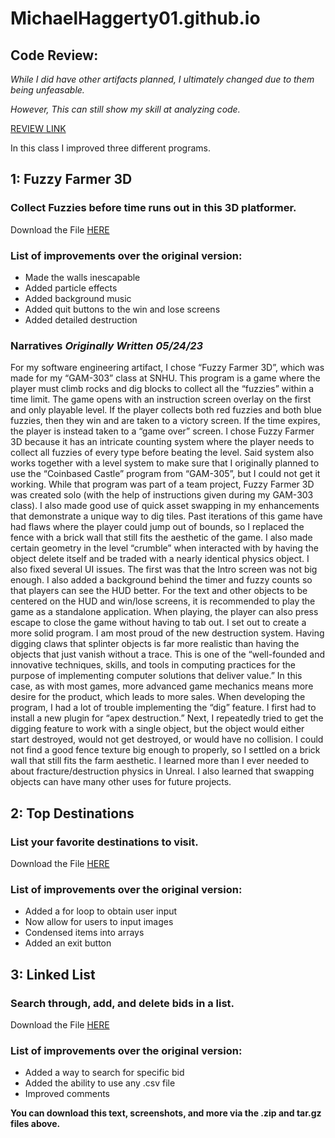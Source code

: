 # MichaelHaggerty01.github.io

## Code Review:
*While I did have other artifacts planned, I ultimately changed due to them being unfeasable.*

*However, This can still show my skill at analyzing code.*

[REVIEW LINK](https://drive.google.com/file/d/1P2oWLjikh-stWaZOzWydvHmxgpiPjsVG/view?usp=drive_link)

In this class I improved three different programs.

## 1: Fuzzy Farmer 3D
### Collect Fuzzies before time runs out in this 3D platformer.
Download the File [HERE](https://drive.google.com/file/d/1GKi1U7q7RuK-uhaaUvotmHtQAcQeESDP/view?usp=drive_link)
### List of improvements over the original version:
- Made the walls inescapable
- Added particle effects
- Added background music
- Added quit buttons to the win and lose screens
- Added detailed destruction
### Narratives _Originally Written 05/24/23_
For my software engineering artifact, I chose “Fuzzy Farmer 3D”, which was made for my “GAM-303” class at SNHU.  This program is a game where the player must climb rocks and dig blocks to collect all the “fuzzies” within a time limit.  The game opens with an instruction screen overlay on the first and only playable level.  If the player collects both red fuzzies and both blue fuzzies, then they win and are taken to a victory screen.  If the time expires, the player is instead taken to a “game over” screen.  I chose Fuzzy Farmer 3D because it has an intricate counting system where the player needs to collect all fuzzies of every type before beating the level.  Said system also works together with a level system to make sure that I originally planned to use the “Coinbased Castle” program from “GAM-305”, but I could not get it working.  While that program was part of a team project, Fuzzy Farmer 3D was created solo (with the help of instructions given during my GAM-303 class).  I also made good use of quick asset swapping in my enhancements that demonstrate a unique way to dig tiles.
Past iterations of this game have had flaws where the player could jump out of bounds, so I replaced the fence with a brick wall that still fits the aesthetic of the game.  I also made certain geometry in the level “crumble” when interacted with by having the object delete itself and be traded with a nearly identical physics object. I also fixed several UI issues.  The first was that the Intro screen was not big enough.  I also added a background behind the timer and fuzzy counts so that players can see the HUD better. For the text and other objects to be centered on the HUD and win/lose screens, it is recommended to play the game as a standalone application.  When playing, the player can also press escape to close the game without having to tab out.
I set out to create a more solid program.  I am most proud of the new destruction system.  Having digging claws that splinter objects is far more realistic than having the objects that just vanish without a trace.  This is one of the “well-founded and innovative techniques, skills, and tools in computing practices for the purpose of implementing computer solutions that deliver value.”  In this case, as with most games, more advanced game mechanics means more desire for the product, which leads to more sales.
When developing the program, I had a lot of trouble implementing the “dig” feature.  I first had to install a new plugin for “apex destruction.”  Next, I repeatedly tried to get the digging feature to work with a single object, but the object would either start destroyed, would not get destroyed, or would have no collision.  I could not find a good fence texture big enough to properly, so I settled on a brick wall that still fits the farm aesthetic.  I learned more than I ever needed to about fracture/destruction physics in Unreal.  I also learned that swapping objects can have many other uses for future projects.

## 2: Top Destinations
### List your favorite destinations to visit.
Download the File [HERE](https://drive.google.com/file/d/1rMJ3efDqobngNMs93nED3EXpyqUjXrh4/view?usp=drive_link)
### List of improvements over the original version:
- Added a for loop to obtain user input
- Now allow for users to input images
- Condensed items into arrays
- Added an exit button

  
## 3: Linked List
### Search through, add, and delete bids in a list.
Download the File [HERE](https://drive.google.com/file/d/1YBdD1nSOSiEKIMvuD10bAvPLY9qT8iHH/view?usp=drive_link)
### List of improvements over the original version:
- Added a way to search for specific bid
- Added the ability to use any .csv file
- Improved comments

**You can download this text, screenshots, and more via the .zip and tar.gz files above.**
